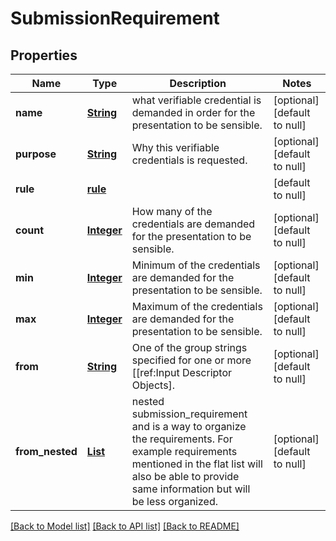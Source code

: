 # SubmissionRequirement
## Properties

Name | Type | Description | Notes
------------ | ------------- | ------------- | -------------
**name** | [**String**](string.md) | what verifiable credential is demanded in order for the presentation to be sensible. | [optional] [default to null]
**purpose** | [**String**](string.md) | Why this verifiable credentials is requested. | [optional] [default to null]
**rule** | [**rule**](rule.md) |  | [default to null]
**count** | [**Integer**](integer.md) | How many of the credentials are demanded for the presentation to be sensible. | [optional] [default to null]
**min** | [**Integer**](integer.md) | Minimum of the credentials are demanded for the presentation to be sensible. | [optional] [default to null]
**max** | [**Integer**](integer.md) | Maximum of the credentials are demanded for the presentation to be sensible. | [optional] [default to null]
**from** | [**String**](string.md) | One of the group strings specified for one or more [[ref:Input Descriptor Objects]. | [optional] [default to null]
**from\_nested** | [**List**](items.md) | nested submission_requirement and is a way to organize the requirements. For example requirements mentioned in the flat list will also be able to provide same information but will be less organized. | [optional] [default to null]

[[Back to Model list]](../interface_specification_of_pe_openapi_spec_component.md#documentation-for-models) [[Back to API list]](../interface_specification_of_pe_openapi_spec_component.md#documentation-for-api-endpoints) [[Back to README]](../interface_specification_of_pe_openapi_spec_component.md)

